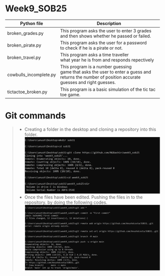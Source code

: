 # Week9_SOB25
| Python file      | Description |
| ----------- | ----------- |
| broken_grades.py    | This program asks the user to enter 3 grades <br> and then shows whether he passed or failed. |
| broken_pirate.py   | This program asks the user for a password <br> to check if he is a pirate or not.|
| broken_travel.py | This program asks a time traveller <br> what year he is from and responds repectively|
| cowbulls_incomplete.py |This program is a number guessing <br> game that asks the user to enter a guess and returns the number of position accurate guesses and right guesses.|
| tictactoe_broken.py| This program is a basic simulation of the tic tac toe game.|

# __Git commands__
> * Creating a folder in the desktop and cloning a repository into this folder.
![Alt text](cloning.png)
> * Once the files have been edited. Pushing the files in to the repository. by doing the following codes.
![Alt text](pushing.png)